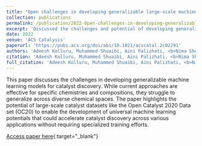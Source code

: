 ```yaml
---
title: "Open challenges in developing generalizable large-scale machine-learning models for catalyst discovery"
collection: publications
permalink: /publication/2022-Open-challenges-in-developing-generalizable-large-scale-machine-learning-models-for-catalyst-discovery
excerpt: 'Discussed the challenges and potential of developing generalizable machine learning models for catalyst discovery, highlighting the importance of large-scale datasets like the Open Catalyst 2020 Data set (OC20).'
date: 2022
venue: 'ACS Catalysis'
paperurl: 'https://pubs.acs.org/doi/abs/10.1021/acscatal.2c02291'
authors: 'Adeesh Kolluru, Muhammed Shuaibi, Aini Palizhati, <b>Nima Shoghi</b>, Abhishek Das, Brandon Wood, C Lawrence Zitnick, John R Kitchin, Zachary W Ulissi'
citation: 'Adeesh Kolluru, Muhammed Shuaibi, Aini Palizhati, <b>Nima Shoghi</b>, Abhishek Das, Brandon Wood, C Lawrence Zitnick, John R Kitchin, Zachary W Ulissi, ACS Catalysis 12 (14), 8572-8581, 2022'
full_citation: 'Adeesh Kolluru, Muhammed Shuaibi, Aini Palizhati, <b>Nima Shoghi</b>, Abhishek Das, Brandon Wood, C Lawrence Zitnick, John R Kitchin, Zachary W Ulissi, ACS Catalysis 12 (14), 8572-8581, 2022'
---
```


This paper discusses the challenges in developing generalizable machine learning models for catalyst discovery. While current approaches are effective for specific chemistries and compositions, they struggle to generalize across diverse chemical spaces. The paper highlights the potential of large-scale catalyst datasets like the Open Catalyst 2020 Data set (OC20) to enable the development of universal machine learning potentials that could accelerate catalyst discovery across various applications without requiring specialized training efforts.

[Access paper here](https://pubs.acs.org/doi/abs/10.1021/acscatal.2c02291){:target="_blank"}
